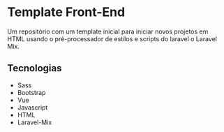 # Template Front-End

Um repositório com um template inicial para iniciar novos projetos em HTML usando o pré-processador de estilos e scripts do laravel o Laravel Mix.

## Tecnologias
- Sass
- Bootstrap
- Vue
- Javascript
- HTML
- Laravel-Mix